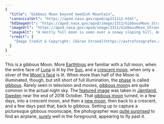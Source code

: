 ```yaml
---
{
  "title": "Gibbous Moon beyond Swedish Mountain",
  "canonicalUrl": "https://apod.nasa.gov/apod/ap231112.html",
  "hdImageUrl": "https://apod.nasa.gov/apod/image/2311/GibbousMoon_Strand_1500.jpg",
  "imageUrl": "https://apod.nasa.gov/apod/image/2311/GibbousMoon_Strand_960.jpg",
  "imageAlt": "A mostly full moon is seen over a snowy sloping hill. An airplane and contrail are seen just about the Moon. Please see the explanation for more detailed information.",
  "credit": [
    "Image Credit & Copyright: [Göran Strand](https://astrofotografen.se/om/)"
  ]
}
---
```


This is a gibbous Moon. More [Earthlings](https://apod.nasa.gov/apod/ap080421.html) are familiar with a full moon, when the entire face of [Luna](https://en.wikipedia.org/wiki/Luna_(goddess)) is lit by the [Sun](https://science.nasa.gov/sun/), and a [crescent moon](https://apod.nasa.gov/apod/ap230527.html), when only a sliver of the [Moon's face](https://apod.nasa.gov/apod/ap220612.html) is lit. When more than half of the Moon is illuminated, though, but still short of full illumination, the [phase](https://spaceplace.nasa.gov/moon-phases/) is called [gibbous](https://www.universetoday.com/20324/gibbous-moon/). Rarely seen in television and movies, [gibbous moon](https://svs.gsfc.nasa.gov/5048)s are quite common in the actual night sky. The [featured image](https://www.facebook.com/fotografgoranstrand/photos/a.10150527145460560/10156547207320560/?type=3&theater) was taken in [Jämtland](https://youtu.be/cu8UVfRtnuw), [Sweden](https://en.wikipedia.org/wiki/Sweden) near the end of 2018 October. That [gibbous moon](http://astronomy.swin.edu.au/cosmos/G/Gibbous+Moon) turned, in a few days, into a crescent moon, and then a [new moon](https://en.wikipedia.org/wiki/New_moon), then back to a crescent, and a few days past that, back to gibbous. Setting up to capture a picturesque gibbous moonscape, the photographer was [quite surprised](https://i-h2.pinimg.com/564x/6f/6a/21/6f6a214624e5499b1cacfdaa88f28592.jpg) to find an airplane, [surely](https://apod.nasa.gov/apod/ap140113.html) well in the foreground, appearing to fly past it.
